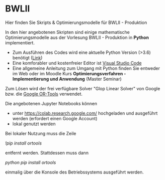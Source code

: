 # BWLII
Hier finden Sie Skripts &amp; Optimierungsmodelle für BWLII - Produktion 

In den hier angebotenen Skripten sind einige mathematische Optimierungsmodelle aus der Vorlesung BWLII - Produktion in **Python** implementiert.
* Zum Ausführen des Codes wird eine aktuelle Python Version (>3.6) benötigt ([Link](https://www.python.org/downloads/)) 
* Eine komforabler und kostenfreier Editor ist [Visual Studio Code](https://code.visualstudio.com/)
* Eine allgemeine Anleitung zum Umgang mit Python finden Sie entweder im Web oder im Moodle Kurs **Optimierungsverfahren - Implementierung und Anwendung** (Master Seminar)

Zum Lösen wird der frei verfügbare Solver "Glop Linear Solver" von Google bzw. die [Google OR-Tools](https://developers.google.com/optimization) verwendet.

Die angebotenen Jupyter Notebooks können 
* unter https://colab.research.google.com/ hochgeladen und ausgeführt werden (erfordert einen Google Account)
* lokal genutzt werden

Bei lokaler Nutzung muss die Zeile 

*!pip install ortools* 

entfernt werden. Stattdessen muss dann 

*python pip install ortools* 

einmalig über die Konsole des Betriebssystems ausgeführt werden.

